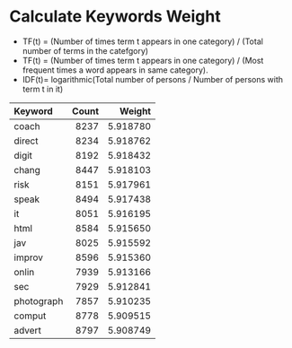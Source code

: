 # Calculate Keywords Weight

- TF(t) = (Number of times term t appears in one category) / (Total number of terms in the catefgory)
- TF(t) = (Number of times term t appears in one category) / (Most frequent times a word appears in same category).
- IDF(t)= logarithmic(Total number of persons / Number of persons with term t in it)

| Keyword | Count | Weight |  
| :--- | ---: | ---: |
| coach |8237 | 5.918780 |
| direct | 8234 | 5.918762 |
| digit | 8192 | 5.918432 |
| chang | 8447 | 5.918103 |
| risk | 8151 | 5.917961 |
| speak | 8494 | 5.917438 |
| it | 8051 | 5.916195 |
| html | 8584 | 5.915650 |
| jav | 8025 | 5.915592 |
| improv | 8596 | 5.915360 |
| onlin | 7939 | 5.913166 |
| sec | 7929 | 5.912841 |
| photograph | 7857 | 5.910235 |
| comput | 8778 | 5.909515 |
| advert | 8797 | 5.908749 |
